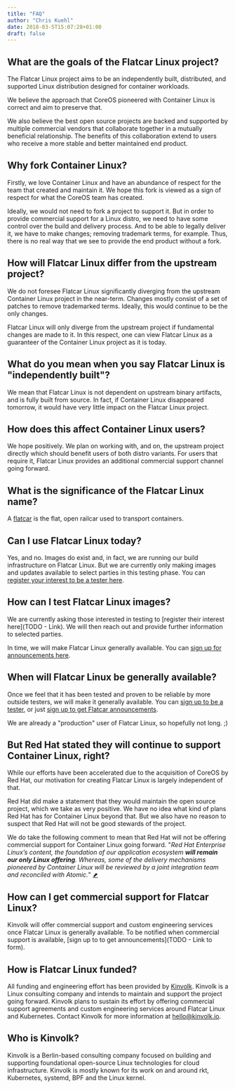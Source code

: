 ```yaml
---
title: "FAQ"
author: "Chris Kuehl"
date: 2018-03-5T15:07:28+01:00
draft: false
---
```


## What are the goals of the Flatcar Linux project?

The Flatcar Linux project aims to be an independently built, distributed, and supported Linux distribution designed for container workloads.

We believe the approach that CoreOS pioneered with Container Linux is correct and aim to preserve that.

We also believe the best open source projects are backed and supported by multiple commercial vendors that collaborate together in a mutually beneficial relationship.
The benefits of this collaboration extend to users who receive a more stable and better maintained end product.

## Why fork Container Linux?

Firstly, we love Container Linux and have an abundance of respect for the team that created and maintain it.
We hope this fork is viewed as a sign of respect for what the CoreOS team has created.

Ideally, we would not need to fork a project to support it.
But in order to provide commercial support for a Linux distro, we need to have some control over the build and delivery process.
And to be able to legally deliver it, we have to make changes; removing trademark terms, for example.
Thus, there is no real way that we see to provide the end product without a fork.

## How will Flatcar Linux differ from the upstream project?

We do not foresee Flatcar Linux significantly diverging from the upstream Container Linux project in the near-term.
Changes mostly consist of a set of patches to remove trademarked terms. Ideally, this would continue to be the only changes.

Flatcar Linux will only diverge from the upstream project if fundamental changes are made to it.
In this respect, one can view Flatcar Linux as a guaranteer of the Container Linux project as it is today. 

## What do you mean when you say Flatcar Linux is "independently built"?

We mean that Flatcar Linux is not dependent on upstream binary artifacts, and is fully built from source.
In fact, if Container Linux disappeared tomorrow, it would have very little impact on the Flatcar Linux project.

## How does this affect Container Linux users?

We hope positively. We plan on working with, and on, the upstream project directly which should benefit users of both distro variants.
For users that require it, Flatcar Linux provides an additional commercial support channel going forward.

## What is the significance of the Flatcar Linux name?

A [flatcar](https://en.wikipedia.org/wiki/Flatcar) is the flat, open railcar used to transport containers.

## Can I use Flatcar Linux today?

Yes, and no.
Images do exist and, in fact, we are running our build infrastructure on Flatcar Linux.
But we are currently only making  images and updates available to select parties in this testing phase.
You can [register your interest to be a tester here]().

## How can I test Flatcar Linux images?

We are currently asking those interested in testing to [register their interest here](TODO - Link).
We will then reach out and provide further information to selected parties.

In time, we will make Flatcar Linux generally available.
You can [sign up for announcements here](TODO).

## When will Flatcar Linux be generally available?

Once we feel that it has been tested and proven to be reliable by more outside testers, we will make it generally available.
You can [sign up to be a tester](TODO), or just [sign up to get Flatcar announcements](TODO).

We are already a "production" user of Flatcar Linux, so hopefully not long. ;)

## But Red Hat stated they will continue to support Container Linux, right?

While our efforts have been accelerated due to the acquisition of CoreOS by Red Hat, our motivation for creating Flatcar Linux is largely independent of that.

Red Hat did make a statement that they would maintain the open source project, which we take as very positive.
We have no idea what kind of plans Red Hat has for Container Linux beyond that.
But we also have no reason to suspect that Red Hat will not be good stewards of the project.

We do take the following comment to mean that Red Hat will not be offering commercial support for Container Linux going forward.
"_Red Hat Enterprise Linux’s content, the foundation of our application ecosystem **will remain our only Linux offering**.
Whereas, some of the delivery mechanisms pioneered by Container Linux will be reviewed by a joint integration team and reconciled with Atomic._"
[⬈](https://www.redhat.com/en/blog/faq-red-hat-acquire-coreos)

## How can I get commercial support for Flatcar Linux?
Kinvolk will offer commercial support and custom engineering services once Flatcar Linux is generally available.
To be notified when commercial support is available, [sign up to to get announcements](TODO - Link to form).

## How is Flatcar Linux funded?
All funding and engineering effort has been provided by [Kinvolk](https://kinvolk.io).
Kinvolk is a Linux consulting company and intends to maintain and support the project going forward.
Kinvolk plans to sustain its effort by offering commercial support agreements and custom engineering services around Flatcar Linux and Kubernetes.
Contact Kinvolk for more information at [hello@kinvolk.io](mailto:hello@kinvolk.io).

## Who is Kinvolk?
Kinvolk is a Berlin-based consulting company focused on building and supporting foundational open-source Linux technologies for cloud infrastructure.
Kinvolk is mostly known for its work on and around rkt, Kubernetes, systemd, BPF and the Linux kernel.
